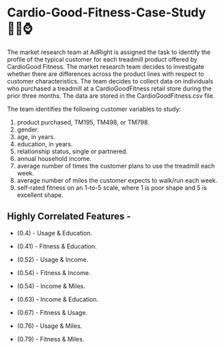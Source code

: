 # Cardio-Good-Fitness-Case-Study 🏋️‍♂️⌚️
The market research team at AdRight is assigned the task to identify the profile of the typical customer for each treadmill product offered by CardioGood Fitness. The market research team decides to investigate whether there are differences across the product lines with respect to customer characteristics. The team decides to collect data on individuals who purchased a treadmill at a CardioGoodFitness retail store during the prior three months. The data are stored in the CardioGoodFitness.csv file.

The team identifies the following customer variables to study: 
1. product purchased, TM195, TM498, or TM798.
2. gender.
3. age, in years.
4. education, in years.
5. relationship status, single or partnered.
6. annual household income.
7. average number of times the customer plans to use the treadmill each week.
8. average number of miles the customer expects to walk/run each week.
9. self-rated fitness on an 1-to-5 scale, where 1 is poor shape and 5 is excellent shape.

## Highly Correlated Features -
- (0.4) - Usage & Education.

- (0.41) - Fitness & Education.

- (0.52) - Usage & Income.

- (0.54) - Fitness & Income.

- (0.54) - Income & Miles.

- (0.63) - Income & Education.

- (0.67) - Fitness & Usage.

- (0.76) - Usage & Miles.

- (0.79) - Fitness & Miles.
